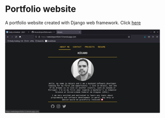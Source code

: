 # Portfolio website
A portfolio website created with Django web framework. Click [here](https://websiteportfolio13.herokuapp.com/)

![websiteState](Images/website_with_project.png)